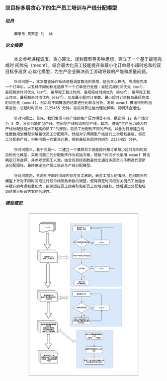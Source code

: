 ### 双目标多层贪心下的生产员工培训与产线分配模型

##### 组员

        麻家乐 黄天浩 刘  灿

##### 论文摘要

&emsp;&emsp;本文参考进程调度、贪心算法、规划模型等多种思想，建立了一个基于最短完成时
间优先（meonf），结合最大化员工技能提升和最小化订单最小超时总和的双目标多层贪
心优化模型，为生产企业解决员工流动导致的产能和质量问题。

        针对问题一，本文借鉴操作系统进程调度算法的思想，结合贪心算法，考虑每完成
    一个订单后，以五种不同的标准选择下一个订单进行处理：最短完成时间优先（msf），
    最短剩余时间优先（erf），最早完工截止时间、最短完成时间优先（dmsf），最早完工截
    止时间、最短剩余时间优先（derf），以及最小超时订单数、最小超时订单数及最短完成
    时间优先（meonf）。然后对不同算法的结果进行比较与分析，发现 meonf 算法得到的结
    果最优，总超时时间为 2125455 分钟。最后对算法给出理论解释，说明其合理性。

        针对问题二，首先，我们发现不同产线的生产压力明显不同，据此将 12 条产线分
    为 3 类，分别为繁忙型产线、空闲型产线和周期型产线。其次，遵循“生产压力越大的
    产线分配技能水平越高的员工”的原则，将员工分配到不同的产线，以此为目标建立线
    性整数规划模型求解最优员工分配矩阵。然后对于周期型产线进行二次规划最后，将员
    工分配到产线，利用问题一的算法计算，得到最短总超时时间为 2125455 分钟。

        针对问题三，基于问题一、二建立一个兼顾员工技能提升和订单最小超时总和的双
    目标优化模型，采用问题二的分配矩阵作为初始方案，随每个时间步长采用 meonf 算法
    确定订单选择，并参考空闲工人池，结合双目标函数最优化通过多层贪心不断迭代更新
    该分配矩阵，最终确定生产员工培训与产线分配模型。

        针对问题四，考虑到不同时间段内存在员工离职，新员工加入的情况，在问题三的
    模型上针对不同时间段进行双目标函数参数的调整，使得特定时间段对关键员工技能水
    平提升的考虑权重加大，能够适应员工的离职和新员工的培训目标。然后通过分配和培
    训结果分析该方案的合理性。



##### 模型概览

<center>
<img src=report/pics/p4.png width=70% height=70% >
<br>
</center>